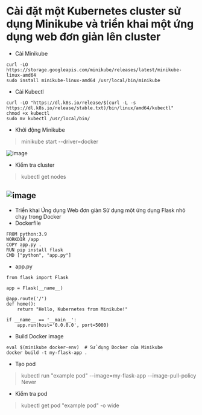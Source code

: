 # Cài đặt một Kubernetes cluster sử dụng Minikube và triển khai một ứng dụng web đơn giản lên cluster
* Cài Minikube
```
curl -LO https://storage.googleapis.com/minikube/releases/latest/minikube-linux-amd64
sudo install minikube-linux-amd64 /usr/local/bin/minikube
```
* Cài Kubectl
```
curl -LO "https://dl.k8s.io/release/$(curl -L -s https://dl.k8s.io/release/stable.txt)/bin/linux/amd64/kubectl"
chmod +x kubectl
sudo mv kubectl /usr/local/bin/
```
* Khởi động Minikube
>minikube start --driver=docker

![image](https://github.com/user-attachments/assets/02461903-6710-4be4-bb22-b1b88af1b283)

* Kiểm tra cluster
>kubectl get nodes

![image](https://github.com/user-attachments/assets/f6280310-0f6b-4e7e-a089-e9c6161aa04d)
---
* Triển khai Ứng dụng Web đơn giản
Sử dụng một ứng dụng Flask nhỏ chạy trong Docker
* Dockerfile
```
FROM python:3.9
WORKDIR /app
COPY app.py .
RUN pip install flask
CMD ["python", "app.py"]
```
* app.py
```
from flask import Flask

app = Flask(__name__)

@app.route('/')
def home():
    return "Hello, Kubernetes from Minikube!"

if __name__ == '__main__':
    app.run(host='0.0.0.0', port=5000)
```
* Build Docker image
```
eval $(minikube docker-env)  # Sử dụng Docker của Minikube
docker build -t my-flask-app .
```
* Tạo pod
>kubectl run "example pod" --image=my-flask-app --image-pull-policy Never

* Kiểm tra pod
>kubectl get pod "example pod" -o wide
